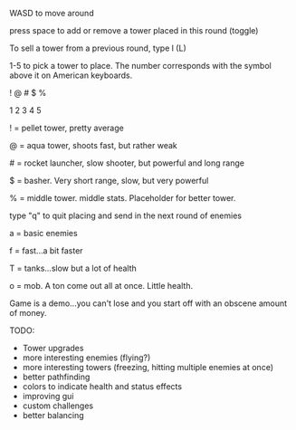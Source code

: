 WASD to move around

press space to add or remove a tower placed in this round (toggle)

To sell a tower from a previous round, type l (L)

1-5 to pick a tower to place.  The number corresponds with the symbol above it on American keyboards.

! @ # $ %

1 2 3 4 5

! = pellet tower, pretty average

@ = aqua tower, shoots fast, but rather weak

\# = rocket launcher, slow shooter, but powerful and long range

$ = basher.  Very short range, slow, but very powerful

% = middle tower.  middle stats.  Placeholder for better tower.

type "q" to quit placing and send in the next round of enemies

a = basic enemies

f = fast...a bit faster

T = tanks...slow but a lot of health

o = mob.  A ton come out all at once.  Little health.

Game is a demo...you can't lose and you start off with an obscene amount of money.

TODO: 
*    Tower upgrades
*    more interesting enemies (flying?)
*    more interesting towers (freezing, hitting multiple enemies at once)
*    better pathfinding
*    colors to indicate health and status effects
*    improving gui
*    custom challenges
*    better balancing
